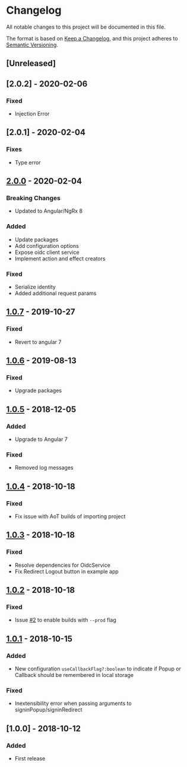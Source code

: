 # Changelog
All notable changes to this project will be documented in this file.

The format is based on [Keep a Changelog](https://keepachangelog.com/en/1.0.0/),
and this project adheres to [Semantic Versioning](https://semver.org/spec/v2.0.0.html).

## [Unreleased]

## [2.0.2] - 2020-02-06
### Fixed
- Injection Error

## [2.0.1] - 2020-02-04
### Fixes 
- Type error

## [2.0.0] - 2020-02-04
### Breaking Changes
- Updated to Angular/NgRx 8
### Added
- Update packages
- Add configuration options
- Expose oidc client service
- Implement action and effect creators
### Fixed
- Serialize identity
- Added additional request params

## [1.0.7] - 2019-10-27
### Fixed
- Revert to angular 7

## [1.0.6] - 2019-08-13
### Fixed
- Upgrade packages

## [1.0.5] - 2018-12-05
### Added
- Upgrade to Angular 7
### Fixed
- Removed log messages

## [1.0.4] - 2018-10-18
### Fixed
- Fix issue with AoT builds of importing project

## [1.0.3] - 2018-10-18
### Fixed
- Resolve dependencies for OidcService
- Fix Redirect Logout button in example app

## [1.0.2] - 2018-10-18
### Fixed
- Issue [#2](https://github.com/Fileless/ng-oidc-client/issues/2) to enable builds with `--prod` flag

## [1.0.1] - 2018-10-15
### Added
- New configuration `useCallbackFlag?:boolean` to indicate if Popup or Callback should be remembered in local storage

### Fixed
- Inextensibility error when passing arguments to signinPopup/signinRedirect

## [1.0.0] - 2018-10-12
### Added
- First release

[2.0.0]: https://github.com/fileless/ng-oidc-client/compare/v1.0.7...v2.0.0
[1.0.7]: https://github.com/fileless/ng-oidc-client/compare/v1.0.6...v1.0.7
[1.0.6]: https://github.com/fileless/ng-oidc-client/compare/v1.0.5...v1.0.6
[1.0.5]: https://github.com/fileless/ng-oidc-client/compare/v1.0.4...v1.0.5
[1.0.4]: https://github.com/fileless/ng-oidc-client/compare/v1.0.3...v1.0.4
[1.0.3]: https://github.com/fileless/ng-oidc-client/compare/v1.0.2...v1.0.3
[1.0.2]: https://github.com/fileless/ng-oidc-client/compare/v1.0.1...v1.0.2
[1.0.1]: https://github.com/fileless/ng-oidc-client/compare/v1.0.0...v1.0.1

